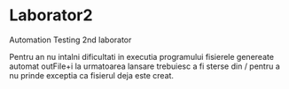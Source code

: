 # Laborator2
Automation Testing 2nd laborator

Pentru an nu intalni dificultati in executia programului fisierele genereate automat outFile+i la urmatoarea lansare trebuiesc a fi sterse din / pentru a nu prinde exceptia ca fisierul deja este creat.
